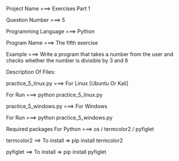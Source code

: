 Project Name ===> Exercises Part 1

Question Number ===> 5

Programming Language ===> Python

Program Name ===> The fifth exercise

Example ===> Write a program that takes a number from the user and checks whether the number is divisible by 3 and 6

Description Of Files:

practice_5_linux.py ===> For Linux [Ubuntu Or Kali]

For Run ===> python practice_5_linux.py

practice_5_windows.py ===> For Windows

For Run ===> python practice_5_windows.py

Required packages For Python ===> os / termcolor2 / pyfiglet

termcolor2 ==> To install => pip install termcolor2

pyfiglet ==> To install => pip install pyfiglet